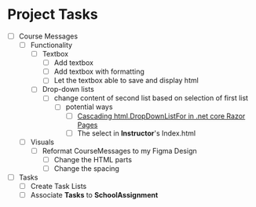 # Project Tasks

- [ ] Course Messages
  - [ ] Functionality
    - [ ] Textbox
      - [ ] Add textbox
      - [ ] Add textbox with formatting
      - [ ] Let the textbox able to save and display html
    - [ ] Drop-down lists
      - [ ] change content of second list based on selection of first list
        - [ ] potential ways
          - [ ] [Cascading html.DropDownListFor in .net core Razor Pages](https://stackoverflow.com/questions/71437439/cascading-html-dropdownlistfor-in-net-core-razor-pages)
          - [ ] The select in **Instructor**'s Index.html
  - [ ] Visuals
    - [ ] Reformat CourseMessages to my Figma Design
      - [ ] Change the HTML parts
      - [ ] Change the spacing
- [ ] Tasks
  - [ ] Create Task Lists
  - [ ] Associate **Tasks** to **SchoolAssignment**